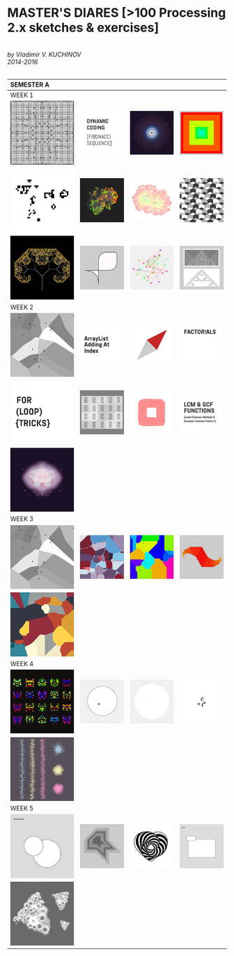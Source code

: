 <h1>MASTER'S DIARES [>100 Processing 2.x sketches & exercises]</h1><br>
<i>by Vladimir V. KUCHINOV</i><br>
<i>2014-2016</i><br><br>


| SEMESTER A | | | | 
| :------ | :------ | :------ | :------
| WEEK 1 |
| ![alt text](https://github.com/vkuchinov/MasterDiary/blob/master/SemesterA/WEEK1/Cellular_Artefact_One/thumb.png?raw=true "Cellular_Artefact_One") | ![alt text](https://github.com/vkuchinov/MasterDiary/blob/master/SemesterA/WEEK1/dynamicFibonacci/thumb.png?raw=true "dynamicFibonacci") | ![alt text](https://github.com/vkuchinov/MasterDiary/blob/master/SemesterA/WEEK1/FibonacciSpiral/thumb.png?raw=true "FibonacciSpiral") | ![alt text](https://github.com/vkuchinov/MasterDiary/blob/master/SemesterA/WEEK1/For_Loop_Reversed_Array/thumb.png?raw=true "For_Loop_Reversed_Array") 
| ![alt text](https://github.com/vkuchinov/MasterDiary/blob/master/SemesterA/WEEK1/GameOfLife/thumb.png?raw=true "GameOfLife") | ![alt text](https://github.com/vkuchinov/MasterDiary/blob/master/SemesterA/WEEK1/GoL_3D_Lifetime/thumb.png?raw=true "GoL_3D_Lifetime") | ![alt text](https://github.com/vkuchinov/MasterDiary/blob/master/SemesterA/WEEK1/HexagonalCA/thumb.png?raw=true "HexagonalCA") | ![alt text](https://github.com/vkuchinov/MasterDiary/blob/master/SemesterA/WEEK1/MC_Escher_MkI/thumb.png?raw=true "MC_Escher_MkI")
| ![alt text](https://github.com/vkuchinov/MasterDiary/blob/master/SemesterA/WEEK1/PythagorianTree/thumb.png?raw=true "PythagorianTree") | ![alt text](https://github.com/vkuchinov/MasterDiary/blob/master/SemesterA/WEEK1/There_Is_Always_A_Bigger_Fish/thumb.png?raw=true "There_Is_Always_A_Bigger_Fish") | ![alt text](https://github.com/vkuchinov/MasterDiary/blob/master/SemesterA/WEEK1/Tracers/thumb.png?raw=true "Tracers") | ![alt text](https://github.com/vkuchinov/MasterDiary/blob/master/SemesterA/WEEK1/WolframCA_PDFs/thumb.png?raw=true "WolframCA_PDFs")
| WEEK 2 |
| ![alt text](https://github.com/vkuchinov/MasterDiary/blob/master/SemesterA/WEEK2/AnyFunctionDiagram/thumb.png?raw=true "AnyFunctionDiagram") | ![alt text](https://github.com/vkuchinov/MasterDiary/blob/master/SemesterA/WEEK2/ArrayListAddingAtIndex/thumb.png?raw=true "ArrayListAddingAtIndex") | ![alt text](https://github.com/vkuchinov/MasterDiary/blob/master/SemesterA/WEEK2/CompassExample/thumb.png?raw=true "CompassExample") | ![alt text](https://github.com/vkuchinov/MasterDiary/blob/master/SemesterA/WEEK2/Factorials/thumb.png?raw=true "Factorials")
| ![alt text](https://github.com/vkuchinov/MasterDiary/blob/master/SemesterA/WEEK2/ForLoopTricks/thumb.png?raw=true "ForLoopTricks") | ![alt text](https://github.com/vkuchinov/MasterDiary/blob/master/SemesterA/WEEK2/GA_Interface/thumb.png?raw=true "GA_Interface") | ![alt text](https://github.com/vkuchinov/MasterDiary/blob/master/SemesterA/WEEK2/GrayScottAlgorithm/thumb.png?raw=true "GrayScottAlgorithm") | ![alt text](https://github.com/vkuchinov/MasterDiary/blob/master/SemesterA/WEEK2/LCM_GCF_Functions/thumb.png?raw=true "LCM_GCF_Functions") 
|  ![alt text](https://github.com/vkuchinov/MasterDiary/blob/master/SemesterA/WEEK2/UCC_ExperimentFOUR/thumb.png?raw=true "UCC_ExperimentFOUR")
| WEEK 3 |
| ![alt text](https://github.com/vkuchinov/MasterDiary/blob/master/SemesterA/WEEK3/CubicVoronoiDiagram/thumb.png?raw=true "CubicVoronoiDiagram") | ![alt text](https://github.com/vkuchinov/MasterDiary/blob/master/SemesterA/WEEK3/ExperimentalDiagram/thumb.png?raw=true "ExperimentalDiagram") | ![alt text](https://github.com/vkuchinov/MasterDiary/blob/master/SemesterA/WEEK3/ManhattanDiagram/thumb.png?raw=true "ManhattanDiagram") | ![alt text](https://github.com/vkuchinov/MasterDiary/blob/master/SemesterA/WEEK3/Spidrons/thumb.png?raw=true "Spidrons")
| ![alt text](https://github.com/vkuchinov/MasterDiary/blob/master/SemesterA/WEEK3/VoronoiOverManhattan/thumb.png?raw=true "VoronoiOverManhattan") |  | 
| WEEK 4 |
| ![alt text](https://github.com/vkuchinov/MasterDiary/blob/master/SemesterA/WEEK4/BreedingInvaders/thumb.png?raw=true "BreedingInvaders") | ![alt text](https://github.com/vkuchinov/MasterDiary/blob/master/SemesterA/WEEK4/CircularReflection/thumb.png?raw=true "CircularReflection") | ![alt text](https://github.com/vkuchinov/MasterDiary/blob/master/SemesterA/WEEK4/CircularReflectons2/thumb.png?raw=true "CircularReflectons2") | ![alt text](https://github.com/vkuchinov/MasterDiary/blob/master/SemesterA/WEEK4/MultistagedGoL/thumb.gif?raw=true "MultistagedGoL") 
| ![alt text](https://github.com/vkuchinov/MasterDiary/blob/master/SemesterA/WEEK4/randomGaussian/thumb.png?raw=true "randomGaussian") |
| WEEK 5 |
| ![alt text](https://github.com/vkuchinov/MasterDiary/blob/master/SemesterA/WEEK5/CirclesCollisionCheck/thumb.png?raw=true "CirclesCollisionCheck") | ![alt text](https://github.com/vkuchinov/MasterDiary/blob/master/SemesterA/WEEK5/GingermanMap/thumb.png?raw=true "GingermanMap") | ![alt text](https://github.com/vkuchinov/MasterDiary/blob/master/SemesterA/WEEK5/HeartIllusion/thumb.png?raw=true "HeartIllusion") | ![alt text](https://github.com/vkuchinov/MasterDiary/blob/master/SemesterA/WEEK5/RectanglesCollisionCheck/thumb.png?raw=true "RectanglesCollisionCheck")
| ![alt text](https://github.com/vkuchinov/MasterDiary/blob/master/SemesterA/WEEK5/ThresholdMetaballs/thumb.png?raw=true "ThresholdMetaballs")
